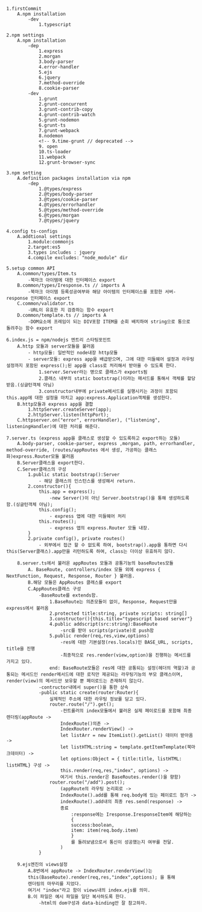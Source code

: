     1.firstCommit
        A.npm installation
            -dev
                1.typescript
    
    2.npm settings
        A.npm installation
            -dep
                1.express
                2.morgan
                3.body-parser
                4.error-handler
                5.ejs
                6.jquery
                7.method-override
                8.cookie-parser
            -dev
                1.grunt
                2.grunt-concurrent
                3.grunt-contrib-copy
                4.grunt-contrib-watch
                5.grunt-nodemon
                6.grunt-ts
                7.grunt-webpack
                8.nodemon
                <!-- 9.time-grunt // deprecated -->
                9. open
                10.ts-loader
                11.webpack
                12.grunt-browser-sync
    
    3.npm setting
        A.definition packages installation via npm
            -dep
                1.@types/express
                2.@types/body-parser
                3.@types/cookie-parser
                4.@types/errorhandler
                5.@types/method-override
                6.@types/morgan
                7.@types/jquery
    
    4.config ts-configs
        A.addtional settings
            1.module:commonjs
            2.target:es5
            3.types includes : jquery
            4.compile excludes: "node_module" dir

    5.setup common API
        A.common/types/Item.ts
            -북마크 아이템에 대한 인터페이스 export
        B.common/types/Iresponse.ts // imports A
            -북마크 아이템 등록성공여부와 해당 아이템의 인터페이스를 포함한 서버-response 인터페이스 export
        C.common/validator.ts
            -URL이 유효한 지 검증하는 함수 export
        D.common/template.ts // imports A
            -DOM요소에 프레임이 되는 DIV포함 ITEM을 순회 배치하여 string으로 통으로 돌려주는 함수 export

    6.index.js = npm/nodejs 엔트리 스타팅포인트
        A.http 모듈과 server모듈을 불러옴
            - http모듈: 일반적인 node내장 http모듈
            - server모듈: express app을 배급받으며, 그에 대한 미들웨어 설정과 라우팅설정까지 포함된 express();된 app을 class로 처리해서 받아올 수 있도록 한다.
                1.server.Server라는 명으로 클래스가 exports됨
                2.클래스 내부의 static bootstrap()이라는 매서드를 통해서 객체를 할당 받음.(싱글턴객체 아님)
                3.constructor내부에 private메서드를 실행시키는 과정이 포함되 this.app에 대한 설정을 마치고 app:express.Application객체를 생성한다.
        B.http모듈과 express app을 결합
            1.httpServer.createServer(app);
            2.httpServer.listen(httpPort);
        C.httpserver.on("error", errorHandler), ("listening", listeningHandler)에 대한 처리를 해준다.

    7.server.ts (express app을 클래스로 생성할 수 있도록하고 export하는 모듈)
        A.body-parser, cookie-parser, express ,morgan, path, errorhandler, method-override, (routes/appRoutes 에서 생성, 가공하는 클래스화)express.Router모듈 불러옴
        B.Server클래스을 export한다.
        C.Server클래스의 구성
            1.public static bootstrap():Server
                - 해당 클래스의 인스턴스를 생성해서 return.
            2.constructor(){
                this.app = express();
                    -new Server()이 아닌 Server.bootstrap()을 통해 생성하도록 함.(싱글턴객체 아님);
                this.config();
                    - express 앱에 대한 미들웨어 처리
                this.routes();
                    - express 앱의 express.Router 모듈 내장.
            }
            2.private config(), private routes()
                - 외부에서 접근 할 수 없도록 하여, bootstrap().app을 통하면 다시 this(Server클래스).app만을 리턴하도록 하여, class는 더이상 유효하지 않다. 
        
        8.server.ts에서 불러온 appRoutes 모듈과 공통기능의 baseRoutes모듈
            A. BaseRoute, controllers/index 모듈 외에 express { NextFunction, Request, Response, Router } 불러옴.
            B.해당 모듈은 AppRoutes 클래스를 export
            C.AppRoutes클래스 구성
                -BaseRoute를 extends함.
                    1.BaseRoute는 의존모듈이 없이, Response, Request만을 express에서 불러옴
                    2.protected title:string, private scripts: string[]
                    3.constructor(){this.title="typescript based server"}
                    4.public addscript(src:string):BaseRoute
                        -src를 받아 scripts(private)로 push함
                    5.public render(req,res,view,options)
                        -res에 대한 기본설정(res.locals)인 BASE_URL, scripts, title을 진행
                        -최종적으로 res.render(view,option)을 진행하는 메서드를 가지고 있다.
                    end: BaseRoute모듈은 res에 대한 공통되는 설정(헤더의 역할)과 공통되는 메서드인 render메서드에 대한 로직만 제공되는 라우팅기능의 부모 클래스이며, render(view)의 메서드만 보유할 뿐 페이로드는 존재하지 않는다.
                -contructor내에서 super()을 통한 상속
                -public static create(router:Router){
                    실제적인 주소에 대한 라우팅 정보를 담고 있다. 
                    router.route("/").get();
                        -컨트롤러의 index모듈에서 불러온 실제 페이로드를 포함해 최종 렌더링(appRoute ->
                        IndexRoute()의존 ->
                        IndexRouter.renderView() ->
                        let listArr = new ItemList().getList() 데이터 받아옴 ->
                        let listHTML:string = template.getItemTemplate(북마크데이터) ->
                        let options:Object = { title:title, listHTML: listHTML} 구성 ->
                        this.render(req,res,"index", options) ->
                        여기서 this.render은 BaseRoutes.render()을 향함)
                    router.route("/add").post();
                        (appRoute의 라우팅 논리회로 ->
                        IndexRoute().add를 통해 req.body에 있는 페이로드 첨가 ->
                        indexRoute().add내의 최종 res.send(response) ->
                        종료
                            :response에는 Iresponse.IresponseItem에 해당하는 
                            {
                            success:boolean,
                            item: item(req.body.item)
                            }
                            를 돌려보냄으로서 통신이 성공했는지 여부를 전달.
                        )
                }

        9.ejs엔진의 views설정
            A.8번에서 appRoute -> IndexRouter.renderView()는 
            this(BaseRoute).render(req,res,"index",options); 을 통해
            렌더링의 마무리를 지었다.
            여기서 "index"라고 함이 views내의 index.ejs를 의미.
            B.이 파일은 예시 파일을 일단 복사하도록 한다.
                -html의 dom구성과 data-binding만 잘 참고하자.
            